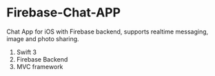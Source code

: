 # Firebase-Chat-APP
Chat App for iOS with Firebase backend, supports realtime messaging, image and photo sharing.
1. Swift 3
2. Firebase Backend
3. MVC framework


